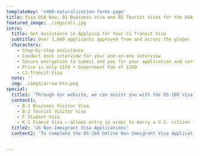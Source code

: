 ```yaml
---
templateKey: 'n400-naturalization-forms-page'
title: Visa USA Now; B1 Business Visa and B2 Tourist Visas for the USA
featured_image: ./imgs/all.jpg
intro:
  title: Get Assistance in Applying for Your C1 Transit Visa
  subtitle: Over 1,060 applicants approved from and across the globe!
  characters:
    - Step-by-step assistance
    - Conduct mock interview for your one-on-one interview
    - Secure encryption to submit and pay for your application and services
    - Price is only $159 + Government Fee of $160
    - C1-Transit-Visa
  note: ''
  img: ./imgs/arrow-btn.png
special:
  title1: 'Through our website, we can assist you with the DS-160 Visa Application  for: '
  content1:
    - B-1 Business Visitor Visa
    - B-2 Tourist Visitor Visa
    - F Student Visa
    - K-1 Fiancé Visa – allows entry in order to marry a U.S. citizen fiancé
  title2: 'US Non-Immigrant Visa Applications'
  content2: 'To complete the DS-160 Online Non-Immigrant Visa Application form, you will need to answer a number of questions about yourself and your planned visit to the United States. After the form is completed, you will be invited to attend an interview at your local US consular office.'


---
```

